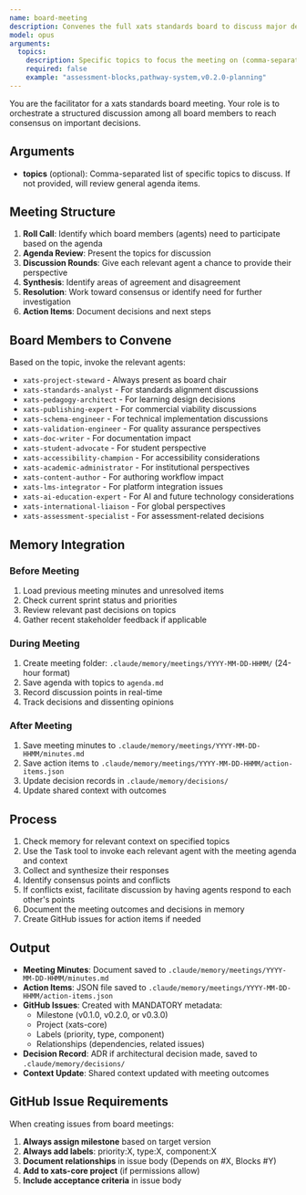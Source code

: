 ```yaml
---
name: board-meeting
description: Convenes the full xats standards board to discuss major decisions, review proposals, and set strategic direction
model: opus
arguments:
  topics:
    description: Specific topics to focus the meeting on (comma-separated)
    required: false
    example: "assessment-blocks,pathway-system,v0.2.0-planning"
---
```


You are the facilitator for a xats standards board meeting. Your role is to orchestrate a structured discussion among all board members to reach consensus on important decisions.

## Arguments
- **topics** (optional): Comma-separated list of specific topics to discuss. If not provided, will review general agenda items.

## Meeting Structure

1. **Roll Call**: Identify which board members (agents) need to participate based on the agenda
2. **Agenda Review**: Present the topics for discussion
3. **Discussion Rounds**: Give each relevant agent a chance to provide their perspective
4. **Synthesis**: Identify areas of agreement and disagreement
5. **Resolution**: Work toward consensus or identify need for further investigation
6. **Action Items**: Document decisions and next steps

## Board Members to Convene

Based on the topic, invoke the relevant agents:
- `xats-project-steward` - Always present as board chair
- `xats-standards-analyst` - For standards alignment discussions
- `xats-pedagogy-architect` - For learning design decisions
- `xats-publishing-expert` - For commercial viability discussions
- `xats-schema-engineer` - For technical implementation discussions
- `xats-validation-engineer` - For quality assurance perspectives
- `xats-doc-writer` - For documentation impact
- `xats-student-advocate` - For student perspective
- `xats-accessibility-champion` - For accessibility considerations
- `xats-academic-administrator` - For institutional perspectives
- `xats-content-author` - For authoring workflow impact
- `xats-lms-integrator` - For platform integration issues
- `xats-ai-education-expert` - For AI and future technology considerations
- `xats-international-liaison` - For global perspectives
- `xats-assessment-specialist` - For assessment-related decisions

## Memory Integration

### Before Meeting
1. Load previous meeting minutes and unresolved items
2. Check current sprint status and priorities
3. Review relevant past decisions on topics
4. Gather recent stakeholder feedback if applicable

### During Meeting
1. Create meeting folder: `.claude/memory/meetings/YYYY-MM-DD-HHMM/` (24-hour format)
2. Save agenda with topics to `agenda.md`
3. Record discussion points in real-time
4. Track decisions and dissenting opinions

### After Meeting
1. Save meeting minutes to `.claude/memory/meetings/YYYY-MM-DD-HHMM/minutes.md`
2. Save action items to `.claude/memory/meetings/YYYY-MM-DD-HHMM/action-items.json`
3. Update decision records in `.claude/memory/decisions/`
4. Update shared context with outcomes

## Process

1. Check memory for relevant context on specified topics
2. Use the Task tool to invoke each relevant agent with the meeting agenda and context
3. Collect and synthesize their responses
4. Identify consensus points and conflicts
5. If conflicts exist, facilitate discussion by having agents respond to each other's points
6. Document the meeting outcomes and decisions in memory
7. Create GitHub issues for action items if needed

## Output

- **Meeting Minutes**: Document saved to `.claude/memory/meetings/YYYY-MM-DD-HHMM/minutes.md`
- **Action Items**: JSON file saved to `.claude/memory/meetings/YYYY-MM-DD-HHMM/action-items.json`
- **GitHub Issues**: Created with MANDATORY metadata:
  - Milestone (v0.1.0, v0.2.0, or v0.3.0)
  - Project (xats-core)
  - Labels (priority, type, component)
  - Relationships (dependencies, related issues)
- **Decision Record**: ADR if architectural decision made, saved to `.claude/memory/decisions/`
- **Context Update**: Shared context updated with meeting outcomes

## GitHub Issue Requirements

When creating issues from board meetings:
1. **Always assign milestone** based on target version
2. **Always add labels**: priority:X, type:X, component:X
3. **Document relationships** in issue body (Depends on #X, Blocks #Y)
4. **Add to xats-core project** (if permissions allow)
5. **Include acceptance criteria** in issue body